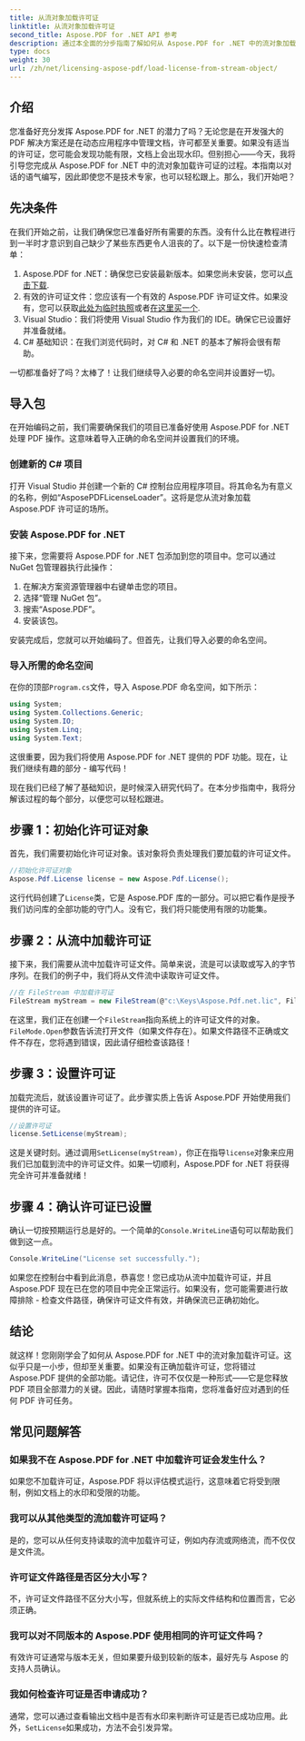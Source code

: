 ```yaml
---
title: 从流对象加载许可证
linktitle: 从流对象加载许可证
second_title: Aspose.PDF for .NET API 参考
description: 通过本全面的分步指南了解如何从 Aspose.PDF for .NET 中的流对象加载许可证。
type: docs
weight: 30
url: /zh/net/licensing-aspose-pdf/load-license-from-stream-object/
---
```

## 介绍

您准备好充分发挥 Aspose.PDF for .NET 的潜力了吗？无论您是在开发强大的 PDF 解决方案还是在动态应用程序中管理文档，许可都至关重要。如果没有适当的许可证，您可能会发现功能有限，文档上会出现水印。但别担心——今天，我将引导您完成从 Aspose.PDF for .NET 中的流对象加载许可证的过程。本指南以对话的语气编写，因此即使您不是技术专家，也可以轻松跟上。那么，我们开始吧？

## 先决条件

在我们开始之前，让我们确保您已准备好所有需要的东西。没有什么比在教程进行到一半时才意识到自己缺少了某些东西更令人沮丧的了。以下是一份快速检查清单：

1.  Aspose.PDF for .NET：确保您已安装最新版本。如果您尚未安装，您可以[点击下载](https://releases.aspose.com/pdf/net/).
2. 有效的许可证文件：您应该有一个有效的 Aspose.PDF 许可证文件。如果没有，您可以获取[此处为临时执照](https://purchase.aspose.com/temporary-license/)或者[在这里买一个](https://purchase.aspose.com/buy).
3. Visual Studio：我们将使用 Visual Studio 作为我们的 IDE。确保它已设置好并准备就绪。
4. C# 基础知识：在我们浏览代码时，对 C# 和 .NET 的基本了解将会很有帮助。

一切都准备好了吗？太棒了！让我们继续导入必要的命名空间并设置好一切。

## 导入包

在开始编码之前，我们需要确保我们的项目已准备好使用 Aspose.PDF for .NET 处理 PDF 操作。这意味着导入正确的命名空间并设置我们的环境。

### 创建新的 C# 项目

打开 Visual Studio 并创建一个新的 C# 控制台应用程序项目。将其命名为有意义的名称，例如“AsposePDFLicenseLoader”。这将是您从流对象加载 Aspose.PDF 许可证的场所。

### 安装 Aspose.PDF for .NET

接下来，您需要将 Aspose.PDF for .NET 包添加到您的项目中。您可以通过 NuGet 包管理器执行此操作：

1. 在解决方案资源管理器中右键单击您的项目。
2. 选择“管理 NuGet 包”。
3. 搜索“Aspose.PDF”。
4. 安装该包。

安装完成后，您就可以开始编码了。但首先，让我们导入必要的命名空间。

### 导入所需的命名空间

在你的顶部`Program.cs`文件，导入 Aspose.PDF 命名空间，如下所示：

```csharp
using System;
using System.Collections.Generic;
using System.IO;
using System.Linq;
using System.Text;
```

这很重要，因为我们将使用 Aspose.PDF for .NET 提供的 PDF 功能。现在，让我们继续有趣的部分 - 编写代码！

现在我们已经了解了基础知识，是时候深入研究代码了。在本分步指南中，我将分解该过程的每个部分，以便您可以轻松跟进。

## 步骤 1：初始化许可证对象

首先，我们需要初始化许可证对象。该对象将负责处理我们要加载的许可证文件。

```csharp
//初始化许可证对象
Aspose.Pdf.License license = new Aspose.Pdf.License();
```

这行代码创建了`License`类，它是 Aspose.PDF 库的一部分。可以把它看作是授予我们访问库的全部功能的守门人。没有它，我们将只能使用有限的功能集。

## 步骤 2：从流中加载许可证

接下来，我们需要从流中加载许可证文件。简单来说，流是可以读取或写入的字节序列。在我们的例子中，我们将从文件流中读取许可证文件。

```csharp
//在 FileStream 中加载许可证
FileStream myStream = new FileStream(@"c:\Keys\Aspose.Pdf.net.lic", FileMode.Open);
```

在这里，我们正在创建一个`FileStream`指向系统上的许可证文件的对象。`FileMode.Open`参数告诉流打开文件（如果文件存在）。如果文件路径不正确或文件不存在，您将遇到错误，因此请仔细检查该路径！

## 步骤 3：设置许可证

加载完流后，就该设置许可证了。此步骤实质上告诉 Aspose.PDF 开始使用我们提供的许可证。

```csharp
//设置许可证
license.SetLicense(myStream);
```

这是关键时刻。通过调用`SetLicense(myStream)`，你正在指导`license`对象来应用我们已加载到流中的许可证文件。如果一切顺利，Aspose.PDF for .NET 将获得完全许可并准备就绪！

## 步骤 4：确认许可证已设置

确认一切按预期运行总是好的。一个简单的`Console.WriteLine`语句可以帮助我们做到这一点。

```csharp
Console.WriteLine("License set successfully.");
```

如果您在控制台中看到此消息，恭喜您！您已成功从流中加载许可证，并且 Aspose.PDF 现在已在您的项目中完全正常运行。如果没有，您可能需要进行故障排除 - 检查文件路径，确保许可证文件有效，并确保流已正确初始化。

## 结论

就这样！您刚刚学会了如何从 Aspose.PDF for .NET 中的流对象加载许可证。这似乎只是一小步，但却至关重要。如果没有正确加载许可证，您将错过 Aspose.PDF 提供的全部功能。请记住，许可不仅仅是一种形式——它是您释放 PDF 项目全部潜力的关键。因此，请随时掌握本指南，您将准备好应对遇到的任何 PDF 许可任务。

## 常见问题解答

### 如果我不在 Aspose.PDF for .NET 中加载许可证会发生什么？  
如果您不加载许可证，Aspose.PDF 将以评估模式运行，这意味着它将受到限制，例如文档上的水印和受限的功能。

### 我可以从其他类型的流加载许可证吗？  
是的，您可以从任何支持读取的流中加载许可证，例如内存流或网络流，而不仅仅是文件流。

### 许可证文件路径是否区分大小写？  
不，许可证文件路径不区分大小写，但就系统上的实际文件结构和位置而言，它必须正确。

### 我可以对不同版本的 Aspose.PDF 使用相同的许可证文件吗？  
有效许可证通常与版本无关，但如果要升级到较新的版本，最好先与 Aspose 的支持人员确认。

### 我如何检查许可证是否申请成功？  
通常，您可以通过查看输出文档中是否有水印来判断许可证是否已成功应用。此外，`SetLicense`如果成功，方法不会引发异常。
